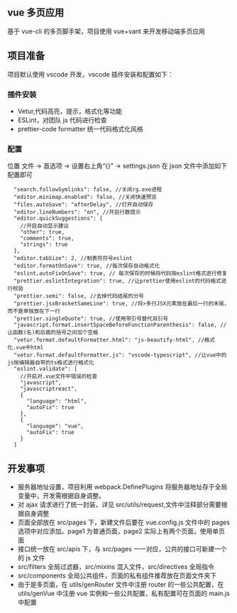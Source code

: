## vue 多页应用

基于 vue-cli 的多页脚手架，项目使用 vue+vant 来开发移动端多页应用

## 项目准备

项目默认使用 vscode 开发，vscode 插件安装和配置如下：

### 插件安装

- Vetur,代码高亮，提示，格式化等功能
- ESLint，对团队 js 代码进行检查
- prettier-code formatter 统一代码格式化风格

### 配置

位置 文件 -> 首选项 -> 设置右上角“{}” -> settings.json
在 json 文件中添加如下配置即可

```
  "search.followSymlinks": false, //关闭rg.exe进程
  "editor.minimap.enabled": false, //关闭快速预览
  "files.autoSave": "afterDelay", //打开自动保存
  "editor.lineNumbers": "on", //开启行数提示
  "editor.quickSuggestions": {
    //开启自动显示建议
    "other": true,
    "comments": true,
    "strings": true
  },
  "editor.tabSize": 2, //制表符符号eslint
  "editor.formatOnSave": true, //每次保存自动格式化
  "eslint.autoFixOnSave": true, // 每次保存的时候将代码按eslint格式进行修复
  "prettier.eslintIntegration": true, //让prettier使用eslint的代码格式进行校验
  "prettier.semi": false, //去掉代码结尾的分号
  "prettier.jsxBracketSameLine": true, //将>多行JSX元素放在最后一行的末尾，而不是单独放在下一行
  "prettier.singleQuote": true, //使用带引号替代双引号
  "javascript.format.insertSpaceBeforeFunctionParenthesis": false, //让函数(名)和后面的括号之间加个空格
  "vetur.format.defaultFormatter.html": "js-beautify-html", //格式化.vue中html
  "vetur.format.defaultFormatter.js": "vscode-typescript", //让vue中的js按编辑器自带的ts格式进行格式化
  "eslint.validate": [
    //开启对.vue文件中错误的检查
    "javascript",
    "javascriptreact",
    {
      "language": "html",
      "autoFix": true
    },
    {
      "language": "vue",
      "autoFix": true
    }
  ]
```

## 开发事项

- 服务器地址设置，项目利用 webpack.DefinePlugins 将服务器地址存于全局变量中，开发需根据自身调整。
- 对 ajax 请求进行了统一封装，详见 src/utils/request,文件中注释部分需要根据自身调整
- 页面全部放在 src/pages 下，新建文件后要在 vue.config.js 文件中的 pages 选项中对应添加。page1 为普通页面，page2 实际上有两个页面，使用单页面
- 接口统一放在 src/apis 下，与 src/pages 一一对应，公共的接口可新建一个的 js 文件
- src/filters 全局过滤器，src/mixins 混入文件，src/directives 全局指令
- src/components 全局公共组件，页面的私有组件推荐放在页面文件夹下
- 由于是多页面，在 utils/genRouter 文件中注册 router 的一些公共配置，在 utils/genVue 中注册 vue 实例和一些公共配置，私有配置可在页面的 main.js 中配置
